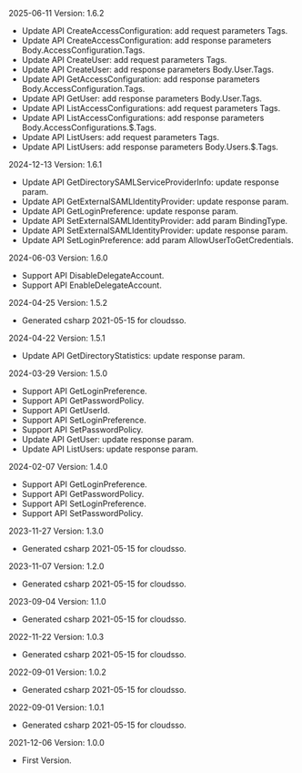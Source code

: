 2025-06-11 Version: 1.6.2
- Update API CreateAccessConfiguration: add request parameters Tags.
- Update API CreateAccessConfiguration: add response parameters Body.AccessConfiguration.Tags.
- Update API CreateUser: add request parameters Tags.
- Update API CreateUser: add response parameters Body.User.Tags.
- Update API GetAccessConfiguration: add response parameters Body.AccessConfiguration.Tags.
- Update API GetUser: add response parameters Body.User.Tags.
- Update API ListAccessConfigurations: add request parameters Tags.
- Update API ListAccessConfigurations: add response parameters Body.AccessConfigurations.$.Tags.
- Update API ListUsers: add request parameters Tags.
- Update API ListUsers: add response parameters Body.Users.$.Tags.


2024-12-13 Version: 1.6.1
- Update API GetDirectorySAMLServiceProviderInfo: update response param.
- Update API GetExternalSAMLIdentityProvider: update response param.
- Update API GetLoginPreference: update response param.
- Update API SetExternalSAMLIdentityProvider: add param BindingType.
- Update API SetExternalSAMLIdentityProvider: update response param.
- Update API SetLoginPreference: add param AllowUserToGetCredentials.


2024-06-03 Version: 1.6.0
- Support API DisableDelegateAccount.
- Support API EnableDelegateAccount.


2024-04-25 Version: 1.5.2
- Generated csharp 2021-05-15 for cloudsso.

2024-04-22 Version: 1.5.1
- Update API GetDirectoryStatistics: update response param.


2024-03-29 Version: 1.5.0
- Support API GetLoginPreference.
- Support API GetPasswordPolicy.
- Support API GetUserId.
- Support API SetLoginPreference.
- Support API SetPasswordPolicy.
- Update API GetUser: update response param.
- Update API ListUsers: update response param.


2024-02-07 Version: 1.4.0
- Support API GetLoginPreference.
- Support API GetPasswordPolicy.
- Support API SetLoginPreference.
- Support API SetPasswordPolicy.


2023-11-27 Version: 1.3.0
- Generated csharp 2021-05-15 for cloudsso.

2023-11-07 Version: 1.2.0
- Generated csharp 2021-05-15 for cloudsso.

2023-09-04 Version: 1.1.0
- Generated csharp 2021-05-15 for cloudsso.

2022-11-22 Version: 1.0.3
- Generated csharp 2021-05-15 for cloudsso.

2022-09-01 Version: 1.0.2
- Generated csharp 2021-05-15 for cloudsso.

2022-09-01 Version: 1.0.1
- Generated csharp 2021-05-15 for cloudsso.

2021-12-06 Version: 1.0.0
- First Version.

